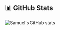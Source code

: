 ## 📊 GitHub Stats

![Samuel's GitHub stats](https://github-readme-stats.vercel.app/api?username=SamuelH98&show_icons=true&theme=radical)
